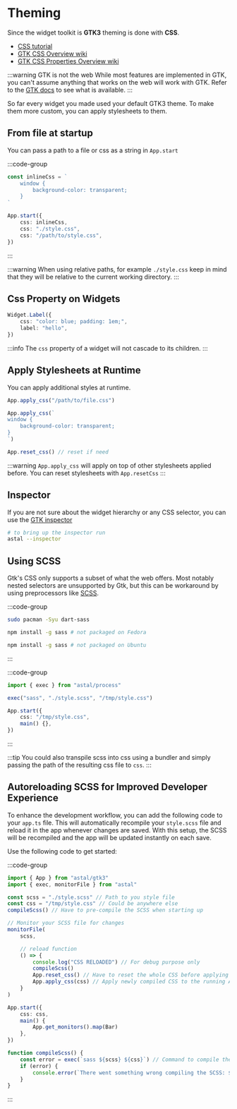# Theming

Since the widget toolkit is **GTK3** theming is done with **CSS**.

- [CSS tutorial](https://www.w3schools.com/css/)
- [GTK CSS Overview wiki](https://docs.gtk.org/gtk3/css-overview.html)
- [GTK CSS Properties Overview wiki](https://docs.gtk.org/gtk3/css-properties.html)

:::warning GTK is not the web
While most features are implemented in GTK,
you can't assume anything that works on the web will work with GTK.
Refer to the [GTK docs](https://docs.gtk.org/gtk3/css-overview.html)
to see what is available.
:::

So far every widget you made used your default GTK3 theme.
To make them more custom, you can apply stylesheets to them.

## From file at startup

You can pass a path to a file or css as a string in `App.start`

:::code-group

```ts [app.ts]
const inlineCss = `
    window {
        background-color: transparent;
    }
`

App.start({
    css: inlineCss,
    css: "./style.css",
    css: "/path/to/style.css",
})
```

:::

:::warning
When using relative paths, for example `./style.css` keep in mind that they
will be relative to the current working directory.
:::

## Css Property on Widgets

```ts
Widget.Label({
    css: "color: blue; padding: 1em;",
    label: "hello",
})
```

:::info
The `css` property of a widget will not cascade to its children.
:::

## Apply Stylesheets at Runtime

You can apply additional styles at runtime.

```ts
App.apply_css("/path/to/file.css")
```

```ts
App.apply_css(`
window {
    background-color: transparent;
}
`)
```

```ts
App.reset_css() // reset if need
```

:::warning
`App.apply_css` will apply on top of other stylesheets applied before.
You can reset stylesheets with `App.resetCss`
:::

## Inspector

If you are not sure about the widget hierarchy or any CSS selector,
you can use the [GTK inspector](https://wiki.gnome.org/Projects/GTK/Inspector)

```sh
# to bring up the inspector run
astal --inspector
```

## Using SCSS

Gtk's CSS only supports a subset of what the web offers.
Most notably nested selectors are unsupported by Gtk, but this can be
workaround by using preprocessors like [SCSS](https://sass-lang.com/).

:::code-group

```sh [<i class="devicon-archlinux-plain"></i> Arch]
sudo pacman -Syu dart-sass
```

```sh [<i class="devicon-fedora-plain"></i> Fedora]
npm install -g sass # not packaged on Fedora
```

```sh [<i class="devicon-ubuntu-plain"></i> Ubuntu]
npm install -g sass # not packaged on Ubuntu
```

:::

:::code-group

```ts [app.ts]
import { exec } from "astal/process"

exec("sass", "./style.scss", "/tmp/style.css")

App.start({
    css: "/tmp/style.css",
    main() {},
})
```

:::

:::tip
You could also transpile scss into css using a bundler
and simply passing the path of the resulting css file to `css`.
:::

## Autoreloading SCSS for Improved Developer Experience

To enhance the development workflow, you can add the following
code to your `app.ts` file. This will automatically recompile
your `style.scss` file and reload it in the app whenever
changes are saved. With this setup, the SCSS will be recompiled
and the app will be updated instantly on each save.

Use the following code to get started:

:::code-group

```ts [app.ts]
import { App } from "astal/gtk3"
import { exec, monitorFile } from "astal"  

const scss = "./style.scss" // Path to you style file
const css = "/tmp/style.css" // Could be anywhere else
compileScss() // Have to pre-compile the SCSS when starting up

// Monitor your SCSS file for changes
monitorFile(
    scss,

    // reload function
    () => {
        console.log("CSS RELOADED") // For debug purpose only
        compileScss()
        App.reset_css() // Have to reset the whole CSS before applying new one
        App.apply_css(css) // Apply newly compiled CSS to the running App
    }
)

App.start({
    css: css,
    main() {
        App.get_monitors().map(Bar)
    },
})

function compileScss() {
    const error = exec(`sass ${scss} ${css}`) // Command to compile the SCSS file into the CSS file
    if (error) {
        console.error(`There went something wrong compiling the SCSS: ${error}`)
    }
}
```

:::
